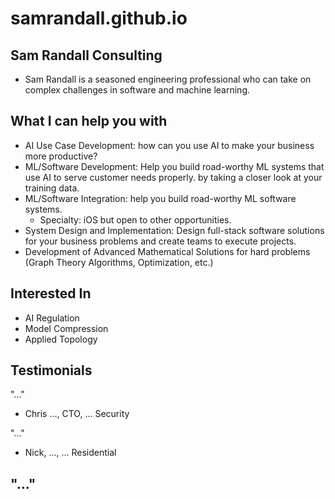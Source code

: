 # samrandall.github.io
## Sam Randall Consulting
- Sam Randall is a seasoned engineering professional who can take on complex challenges in software and machine learning. 

## What I can help you with
- AI Use Case Development: how can you use AI to make your business more productive?
- ML/Software Development: Help you build road-worthy ML systems that use AI to serve customer needs properly. by taking a closer look at your training data.
- ML/Software Integration: help you build road-worthy ML software systems.
    - Specialty: iOS but open to other opportunities.
- System Design and Implementation: Design full-stack software solutions for your business problems and create teams to execute projects.
- Development of Advanced Mathematical Solutions for hard problems (Graph Theory Algorithms, Optimization, etc.)

## Interested In
- AI Regulation
- Model Compression
- Applied Topology

## Testimonials

"..."
- Chris ..., CTO, ... Security

"..."
- Nick, ..., ... Residential

"..."
- 




